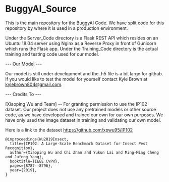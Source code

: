 # BuggyAI_Source
This is the main repository for the BuggyAI Code. We have split code for this repository by where it is used in a production environment.

Under the Server_Code directory is a Flask REST API which resides on an Ubuntu 18.04 server using Nginx as a Reverse Proxy in front of Gunicorn which runs the Flask app.
Under the Training_Code directory is the actual training and testing code used for our model.

--- Our Model ---

Our model is still under development and the .h5 file is a bit large for github. 
If you would like to test the model for yourself contact Kyle Brown at kylebrown804@gmail.com.

--- Credits To ---

[Xiaoping Wu and Team] -- For granting permission to use the IP102 dataset. Our project does not use any pretrained models or other source code, as we have developed and trained our own for our own purposes. We have only used the image dataset in training and validating our own model.

Here is a link to the dataset https://github.com/xpwu95/IP102
```
@inproceedings{Wu2019Insect,
  title={IP102: A Large-Scale Benchmark Dataset for Insect Pest Recognition},
  author={Xiaoping Wu and Chi Zhan and Yukun Lai and Ming-Ming Cheng and Jufeng Yang},
  booktitle={IEEE CVPR},
  pages={8787--8796},
  year={2019},
}
```
